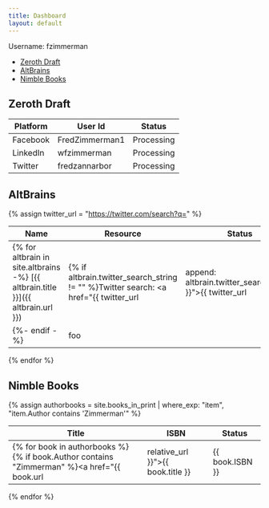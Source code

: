```yaml
---
title: Dashboard
layout: default
---
```

Username: fzimmerman

- [Zeroth Draft](#zeroth-draft)
- [AltBrains](#altbrains)
- [Nimble Books](#nimble-books)

## Zeroth Draft 

Platform| User Id | Status
---------|----------|---------
Facebook | FredZimmerman1 | Processing
LinkedIn | wfzimmerman | Processing
Twitter  | fredzannarbor | Processing

## AltBrains

{% assign twitter_url = "https://twitter.com/search?q=" %}

Name| Resource | Status
---------|----------|---------
{% for altbrain in site.altbrains -%} [{{ altbrain.title }}]({{ altbrain.url }}) | {% if altbrain.twitter_search_string != "" %}Twitter search: <a href="{{ twitter_url | append: altbrain.twitter_search_string }}">{{ twitter_url | append: altbrain.twitter_search_string }}</a>{%- else -%}
{%- endif -%} | foo
{% endfor %}


## Nimble Books


{% assign authorbooks = site.books_in_print |  where_exp: "item", "item.Author contains 'Zimmerman'" %}


Title | ISBN | Status
------|-------|------
{% for book in authorbooks %}{% if book.Author contains "Zimmerman" %}<a href="{{ book.url | relative_url }}">{{ book.title }}</a> | {{ book.ISBN }} | Available {%- else -%}ouch{%- endif -%} |
{% endfor %}